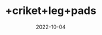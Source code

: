 ---
title: '+criket+leg+pads'
date: '2022-10-04' 
metatag: '' 
inventory: '1' 
draft: false 
# meta description 
shortDescripton: ''
description: 'sports'
longdescription: ''
featured: True
# product Price
price: '4500.0'
# Product Short Description
shortDescription: ''
productID: '3A91CF2B-EA43-ED11-996A-005056B3A416'
type: 'products'
category: 'sports' 
thumnailproduct: 'https://eraconnect.blob.core.windows.net/product-images/bestofall/30f1b36e-4beb-482c-8e5d-cf39698295ea.webp' 
images:
  - image: 'https://eraconnect.blob.core.windows.net/product-images/bestofall/30f1b36e-4beb-482c-8e5d-cf39698295ea.webp'  
  - image: 'https://eraconnect.blob.core.windows.net/product-images/bestofall/d9e17fbd-5b9f-4ec6-8154-e4565a2a8a5a.webp'  
  - image: 'https://eraconnect.blob.core.windows.net/product-images/bestofall/6f86c030-9b24-4d81-8c91-5b7b22e0baf8.webp'  
Variants:
---
